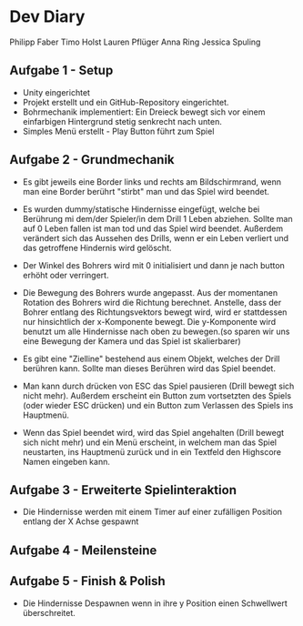 # Dev Diary

Philipp Faber
Timo Holst
Lauren Pflüger
Anna Ring
Jessica Spuling

## Aufgabe 1 - Setup
- Unity eingerichtet 
- Projekt erstellt und ein GitHub-Repository eingerichtet.
- Bohrmechanik implementiert: Ein Dreieck bewegt sich vor einem einfarbigen Hintergrund stetig senkrecht nach unten.
- Simples Menü erstellt - Play Button führt zum Spiel

## Aufgabe 2 - Grundmechanik
- Es gibt jeweils eine Border links und rechts am Bildschirmrand, wenn man eine Border berührt "stirbt" man und das Spiel wird beendet.
- Es wurden dummy/statische Hindernisse eingefügt, welche bei Berührung mi dem/der Spieler/in dem Drill 1 Leben abziehen. Sollte man auf 0 Leben fallen ist man tod und das Spiel wird beendet. Außerdem verändert sich das Aussehen des Drills, wenn er ein Leben verliert und das getroffene Hindernis wird gelöscht.
- Der Winkel des Bohrers wird mit 0 initialisiert und dann je nach button erhöht oder verringert. 
- Die Bewegung des Bohrers wurde angepasst. Aus der momentanen Rotation des Bohrers wird die Richtung berechnet. Anstelle, dass der Bohrer entlang des Richtungsvektors bewegt wird, wird er stattdessen nur hinsichtlich der x-Komponente bewegt. Die y-Komponente wird benutzt um alle Hindernisse nach oben zu bewegen.(so sparen wir uns eine Bewegung der Kamera und das Spiel ist skalierbarer)
- Es gibt eine "Zielline" bestehend aus einem Objekt, welches der Drill berühren kann. Sollte man dieses Berühren wird das Spiel beendet.
- Man kann durch drücken von ESC das Spiel pausieren (Drill bewegt sich nicht mehr). Außerdem erscheint ein Button zum vortsetzten des Spiels (oder wieder ESC drücken) und ein Button zum Verlassen des Spiels ins Hauptmenü.


- Wenn das Spiel beendet wird, wird das Spiel angehalten (Drill bewegt sich nicht mehr) und ein Menü erscheint, in welchem man das Spiel neustarten, ins Hauptmenü zurück und in ein Textfeld den Highscore Namen eingeben kann.

## Aufgabe 3 - Erweiterte Spielinteraktion
- Die Hindernisse werden mit einem Timer auf einer zufälligen Position entlang der X Achse gespawnt

## Aufgabe 4 - Meilensteine


## Aufgabe 5 - Finish & Polish
- Die Hindernisse Despawnen wenn in ihre y Position einen Schwellwert überschreitet.

